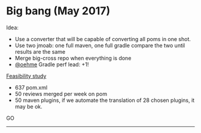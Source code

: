 # Big bang (May 2017)

Idea:
* Use a converter that will be capable of converting all poms in one shot.
* Use two jmoab: one full maven, one full gradle compare the two until results are the same
* Merge big-cross repo when everything is done
* [@oehme](https://github.com/oehme) Gradle perf lead: +1!

[Feasibility study](https://confluence.criteois.com/display/RP/Feasibility+of+maven+to+gradle+automated+translation)
* 637 pom.xml
* 50 reviews merged per week on pom
* 50 maven plugins, if we automate the translation of 28 chosen plugins, it may be ok.

GO

---
